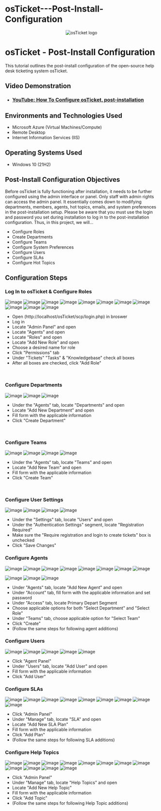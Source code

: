 # osTicket---Post-Install-Configuration

<p align="center">
<img src="https://i.imgur.com/Clzj7Xs.png" alt="osTicket logo"/>
</p>

<h1>osTicket - Post-Install Configuration</h1>
This tutorial outlines the post-install configuration of the open-source help desk ticketing system osTicket.<br />


<h2>Video Demonstration</h2>

- ### [YouTube: How To Configure osTicket, post-installation](https://www.youtube.com)

<h2>Environments and Technologies Used</h2>

- Microsoft Azure (Virtual Machines/Compute)
- Remote Desktop
- Internet Information Services (IIS)

<h2>Operating Systems Used </h2>

- Windows 10</b> (21H2)

<h2>Post-Install Configuration Objectives</h2>

Before osTicket is fully functioning after installation, it needs to be further configured using the admin interface or panel. Only staff with admin rights can access the admin panel. It essentially comes down to modifying departments, members, agents, hot topics, emails, and system preferences in the post-installation setup. Please be aware that you must use the login and password you set during installation to log in to the post-installation configuration. Thus, in this project, we will...

* Configure Roles
* Create Departments
* Configure Teams
* Configure System Preferences
* Configure Users
* Configure SLAs
* Configure Hot Topics

<h2>Configuration Steps</h2>

<p>
<h3><strong> Log In to osTicket & Configure Roles </strong></h3>
  
![image](https://github.com/user-attachments/assets/dc9d4ca3-3bbb-4cbf-9bcd-1b401607751a)
![image](https://github.com/user-attachments/assets/3aad4832-1ce2-48a3-9655-baed68d4ec64)
![image](https://github.com/user-attachments/assets/96f70941-9faa-4c77-a4f2-3ee32fda9091)
![image](https://github.com/user-attachments/assets/ff0caf5a-b7de-4dd6-b277-ca9f84f6ab8f)
![image](https://github.com/user-attachments/assets/d73f36c8-751f-409e-aa57-d47fbbe9bbaf)
![image](https://github.com/user-attachments/assets/2358c4c1-403c-4d63-8934-3917e5c2e8fa)
![image](https://github.com/user-attachments/assets/33b662bd-9fcb-4129-af34-504b6fe1a883)
![image](https://github.com/user-attachments/assets/41b0ffe8-dd08-4f52-8e14-e6ba61173043)
![image](https://github.com/user-attachments/assets/e99c6771-8d61-4452-8c77-72fe2f680dd1)
![image](https://github.com/user-attachments/assets/48714453-0f63-412c-8827-e378a2a551fa)
![image](https://github.com/user-attachments/assets/48a75909-8ea7-41f9-8b9e-e655c54e4a27)
 
</p>
<p>
  
* Open (http://localhost/osTicket/scp/login.php) in broswer
* Log in
* Locate "Admin Panel" and open
* Locate "Agents" and open
* Locate "Roles" and open
* Locate "Add New Role" and open
* Choose a desired name for role
* Click "Permissions" tab
* Under "Tickets" "Tasks" & "Knowledgebase" check all boxes
* After all boxes are checked, click "Add Role"

  
</p>
<br />
<h3><strong> Configure Departments </strong></h3>
<p>
  
![image](https://github.com/user-attachments/assets/f37dc7be-3f16-49d3-993a-c840d5792484)
![image](https://github.com/user-attachments/assets/ec71e4bf-a2d4-4c06-8ffc-773d7488570a)
![image](https://github.com/user-attachments/assets/9fcb7fb3-abcf-4d8a-86f9-f5c71fbc8c00)

</p>
<p>
  
* Under the "Agents" tab, locate "Departments" and open
* Locate "Add New Department" and open
* Fill form with the applicable information 
* Click "Create Department"

<br />
<h3><strong> Configure Teams </strong></h3>
<p>
</p>

![image](https://github.com/user-attachments/assets/5163c556-699a-40fe-9e59-ebb084dd2b33)
![image](https://github.com/user-attachments/assets/f3339da7-1329-4d7d-8326-7283f9ce7bcc)
![image](https://github.com/user-attachments/assets/2f1af984-169a-4c6b-a5ca-1216e404a224)
![image](https://github.com/user-attachments/assets/b2008e63-5c73-44fa-9f2a-fb951081b8a5)


<p>

* Under the "Agents" tab, locate "Teams" and open
* Locate "Add New Team" and open
* Fill form with the applicable information 
* Click "Create Team"
</p>
<br />

<h3><strong> Configure User Settings </strong></h3>

![image](https://github.com/user-attachments/assets/e1bc6480-59aa-4b70-a230-f903deb9e002)
![image](https://github.com/user-attachments/assets/4b18c3bf-889f-4e24-82da-16ede3ded6f3)
![image](https://github.com/user-attachments/assets/28c3e677-5774-47fe-91b7-2ab045835125)
![image](https://github.com/user-attachments/assets/13e2e777-cb9c-4f47-bef1-5bc65dffd22b)

* Under the "Settings" tab, locate "Users" and open
* Under the "Authentication Settings" segment, locate "Registration Required"
* Make sure the "Require registration and login to create tickets" box is unchecked
* Click "Save Changes"

<h3><strong> Configure Agents </strong></h3>

![image](https://github.com/user-attachments/assets/7a8fd167-6f0e-4d3c-a38c-ae45acda9522)
![image](https://github.com/user-attachments/assets/05e8df3e-0bda-41b2-8be6-74b33cf432d6)
![image](https://github.com/user-attachments/assets/7a03fd54-5106-4621-9b25-2f9cdc65944b)
![image](https://github.com/user-attachments/assets/e9d2fd27-340b-4b88-9a35-3d5cd649ea4a)
![image](https://github.com/user-attachments/assets/b401b45f-faaa-47bc-83a7-1a7dafb580d9)
![image](https://github.com/user-attachments/assets/a19bb763-4f8b-40d6-b5ce-91ae687d756b)
![image](https://github.com/user-attachments/assets/a6b889f4-9d1a-49ce-aa94-e0ade2ec5c23)
![image](https://github.com/user-attachments/assets/8253700c-5dba-4da8-8aa9-872e1a57915f)

![image](https://github.com/user-attachments/assets/dd5a8e56-2f13-4d9b-b05f-d3b8ed9e4749)
![image](https://github.com/user-attachments/assets/2d16a6ca-792c-4b82-8f58-58bcf270827f)
![image](https://github.com/user-attachments/assets/6c7745a0-a29a-4a51-a5fd-3e78ce7e18e4)


* Under "Agents" tab, locate "Add New Agent" and open
* Under "Account" tab, fill form with the applicable information and set password
* Under "Access" tab, locate Primary Depart Segment
* Choose applicable options for both "Select Department" and "Select Role"
* Under "Teams" tab, choose applicable option for "Select Team"
* Click "Create"
* (Follow the same steps for following agent additions)


<h3><strong> Configure Users </strong></h3>

![image](https://github.com/user-attachments/assets/6d1b67a8-b2ed-41a6-94da-5757b5374e62)
![image](https://github.com/user-attachments/assets/88ab51af-7a21-4da0-9bef-42c0c0135e81)
![image](https://github.com/user-attachments/assets/be3c95e2-c4a5-4bba-ba04-ac47072a4303)
![image](https://github.com/user-attachments/assets/65eeda0f-edcd-43ca-a786-140cef8260d9)
![image](https://github.com/user-attachments/assets/a3582b05-6887-4936-81dd-3dcafeb31d57)

* Click "Agent Panel"
* Under "Users" tab, locate "Add User" and open
* Fill form with the applicable information
* Click "Add User"


<h3><strong> Configure SLAs </strong></h3>

![image](https://github.com/user-attachments/assets/cdbc0deb-7e74-4f92-8a71-15048090517d)
![image](https://github.com/user-attachments/assets/ac37c200-b8d6-4ee3-a611-364d1c292b72)
![image](https://github.com/user-attachments/assets/283dbe4c-6293-4f51-aaa1-a0ebbdd8103c)
![image](https://github.com/user-attachments/assets/92895957-9a0e-4fff-aa17-10561232a429)
![image](https://github.com/user-attachments/assets/dd74ed28-b73c-4470-9845-3d525ce51721)
![image](https://github.com/user-attachments/assets/e1031ed6-c590-4cc6-a168-6f267e3d38bb)
![image](https://github.com/user-attachments/assets/39ca3290-2e71-4554-bd44-b461e4e77c0f)
![image](https://github.com/user-attachments/assets/e02ffbd6-2089-477a-b01b-3dbcc4e7e233)
![image](https://github.com/user-attachments/assets/8fde43cc-1ebe-47e5-81b2-e09bd0c52864)


* Click "Admin Panel"
* Under "Manage" tab, locate "SLA" and open
* Locate "Add New SLA Plan"
* Fill form with the applicable information
* Click "Add Plan"
* (Follow the same steps for following SLA additions)


<h3><strong> Configure Help Topics </strong></h3>

![image](https://github.com/user-attachments/assets/5761019c-5cce-4070-986d-5a4ea8c65853)
![image](https://github.com/user-attachments/assets/027a4a5e-c5fa-48da-a711-4fc63d27cb70)
![image](https://github.com/user-attachments/assets/7dd47a2d-6aec-4e6d-82cb-2c0f0fd58088)
![image](https://github.com/user-attachments/assets/e2456e5f-9165-41ae-9cf3-0b6d6b81515f)
![image](https://github.com/user-attachments/assets/49c3583f-2be6-4ebb-aefc-62d3c577ff05)
![image](https://github.com/user-attachments/assets/5f71b226-3d32-46a8-a484-c8f17c80da45)
![image](https://github.com/user-attachments/assets/75bc9495-dbc2-419d-8dad-b4880293b42d)
![image](https://github.com/user-attachments/assets/377109b3-0b35-416e-a1cb-fd2634840f7d)
![image](https://github.com/user-attachments/assets/d214f316-de7d-42b6-b755-4114325fe859)
![image](https://github.com/user-attachments/assets/50da7bf5-3b77-4229-b634-b26d78805b0b)
![image](https://github.com/user-attachments/assets/a90247f6-e553-411c-bc74-d1102c208d54)
![image](https://github.com/user-attachments/assets/7ebe4c93-2f9f-4696-a08a-c6a143549b09)

* Click "Admin Panel"
* Under "Manage" tab, locate "Help Topics" and open
* Locate "Add New Help Topic"
* Fill form with the applicable information
* Click "Add Topic"
* (Follow the same steps for following Help Topic additions)











